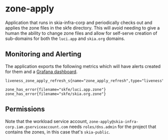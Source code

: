 # zone-apply

Application that runs in skia-infra-corp and periodically checks out and applies
the zone files in the skfe directory. This will avoid needing to give a human
the ability to change zone files and allow for self-serve creation of
sub-domains for both the `luci.app` and `skia.org` domains.

## Monitoring and Alerting

The application exports the following metrics which will have alerts
created for them and a [Grafana dashboard](https://grafana2.skia.org/d/mHshU9sIk/zone-apply?orgId=1).

```
liveness_zone_apply_refresh_s{name="zone_apply_refresh",type="liveness"}
```

```
zone_has_error{filename="skfe/luci.app.zone"}
zone_has_error{filename="skfe/skia.org.zone"}
```

## Permissions

Note that the workload service account,
`zone-apply@skia-infra-corp.iam.gserviceaccount.com` needs `roles/dns.admin` for
the project that contains the zones, in this case that's `skia-public`.